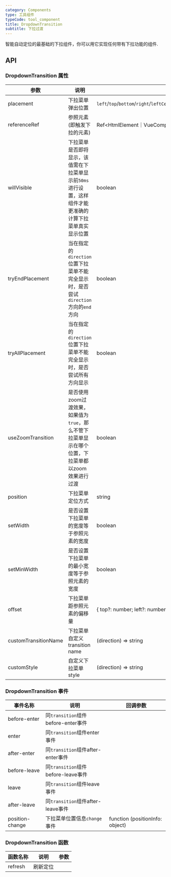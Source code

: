 ```yaml
---
category: Components
type: 工具组件
typeCode: tool_component
title: DropdownTransition
subtitle: 下拉过渡
---
```


智能自动定位的最基础的下拉组件，你可以用它实现任何带有下拉功能的组件.

## API

### DropdownTransition 属性

| 参数                   | 说明                                                      | 类型                                                                                                                            | 默认值      |
|----------------------|---------------------------------------------------------|-------------------------------------------------------------------------------------------------------------------------------|----------|
| placement            | 下拉菜单弹出位置                                                | `left`/`top`/`bottom`/`right`/`leftCenter`/`leftEnd`/`topCenter`/`topEnd`/`bottomCenter`/`bottomEnd`/`rightCenter`/`rightEnd` | bottom   |
| referenceRef         | 参照元素(即触发下拉的元素)                                          | Ref<HtmlElement｜VueComponent  >                                                                                               |          |
| willVisible          | 下拉菜单是否即将显示，该值需在下拉菜单显示前`50ms`进行设置，这样组件才能更准确的计算下拉菜单真实显示位置 | boolean                                                                                                                       | false    |
| tryEndPlacement      | 当在指定的`direction`位置下拉菜单不能完全显示时，是否尝试`direction`方向的`end`方向 | boolean                                                                                                                       | true     |
| tryAllPlacement      | 当在指定的`direction`位置下拉菜单不能完全显示时，是否尝试所有方向显示                | boolean                                                                                                                       | true     |
| useZoomTransition    | 是否使用zoom过渡效果，如果值为`true`，那么不管下拉菜单显示在哪个位置，下拉菜单都以zoom效果进行过渡 | boolean                                                                                                                       | false    |
| position             | 下拉菜单定位方式                                                | string                                                                                                                        | absolute |
| setWidth             | 是否设置下拉菜单的宽度等于参照元素的宽度                                    | boolean                                                                                                                       | false    |
| setMinWidth          | 是否设置下拉菜单的最小宽度等于参照元素的宽度                                  | boolean                                                                                                                       | false    |
| offset               | 下拉菜单距参照元素的偏移量                                           | { top?: number; left?: number; }                                                                                              | false    |
| customTransitionName | 下拉菜单自定义transition name                                  | (direction) => string                                                                                                         |      |
| customStyle          | 自定义下拉菜单style                                            | (direction) => string                                                                                                         |      |


### DropdownTransition 事件

| 事件名称            | 说明                            | 回调参数                            |
|-----------------|-------------------------------|---------------------------------|
| before-enter    | 同`transition`组件before-enter事件 |                                 |
| enter           | 同`transition`组件enter事件        |                                 |
| after-enter     | 同`transition`组件after-enter事件  |                                 |
| before-leave    | 同`transition`组件before-leave事件 |                                 |
| leave           | 同`transition`组件leave事件        |                                 |
| after-leave     | 同`transition`组件after-leave事件  |                                 |
| position-change | 下拉菜单位置信息`change`事件            | function (positionInfo: object) |


### DropdownTransition 函数

| 函数名称 | 说明     | 参数                    |
|------|--------|----------------------------|
| refresh | 刷新定位   |                              |
